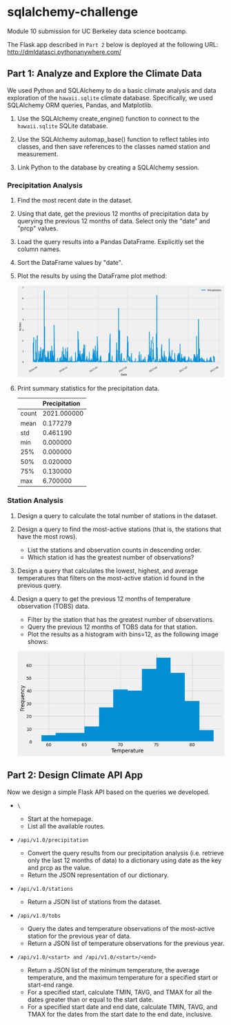 # sqlalchemy-challenge
Module 10 submission for UC Berkeley data science bootcamp.

The Flask app described in `Part 2` below is deployed at the following URL: http://dmldatasci.pythonanywhere.com/

## Part 1: Analyze and Explore the Climate Data
We used Python and SQLAlchemy to do a basic climate analysis and data exploration of the `hawaii.sqlite` climate database. Specifically, we used SQLAlchemy ORM queries, Pandas, and Matplotlib.

1. Use the SQLAlchemy create_engine() function to connect to the `hawaii.sqlite` SQLite database.

2. Use the SQLAlchemy automap_base() function to reflect tables into classes, and then save references to the classes named station and measurement.

3. Link Python to the database by creating a SQLAlchemy session.

### Precipitation Analysis

1. Find the most recent date in the dataset.

2. Using that date, get the previous 12 months of precipitation data by querying the previous 12 months of data. Select only the "date" and "prcp" values.

3. Load the query results into a Pandas DataFrame. Explicitly set the column names.

4. Sort the DataFrame values by "date".

5. Plot the results by using the DataFrame plot method:

    ![Precipitation Plot](output/prcp_plot.png)

6. Print summary statistics for the precipitation data.

    || Precipitation |
    |---|---|
    | count | 2021.000000 |
    | mean | 0.177279 |
    | std | 0.461190 |
    | min | 0.000000 |
    | 25% | 0.000000 |
    | 50% | 0.020000 |
    | 75% | 0.130000 |
    | max | 6.700000 | 

### Station Analysis

1. Design a query to calculate the total number of stations in the dataset.

2. Design a query to find the most-active stations (that is, the stations that have the most rows).
    - List the stations and observation counts in descending order.
    - Which station id has the greatest number of observations?

3. Design a query that calculates the lowest, highest, and average temperatures that filters on the most-active station id found in the previous query.

4. Design a query to get the previous 12 months of temperature observation (TOBS) data.
    - Filter by the station that has the greatest number of observations.
    - Query the previous 12 months of TOBS data for that station.
    - Plot the results as a histogram with bins=12, as the following image shows:

    ![Temperature Plot](output/tobs_hist.png)

## Part 2: Design Climate API App
Now we design a simple Flask API based on the queries we developed.

- `\`
    - Start at the homepage.
    - List all the available routes.

- `/api/v1.0/precipitation`
    - Convert the query results from our precipitation analysis (i.e. retrieve only the last 12 months of data) to a dictionary using date as the key and prcp as the value.
    - Return the JSON representation of our dictionary.

- `/api/v1.0/stations`
    - Return a JSON list of stations from the dataset.

- `/api/v1.0/tobs`
    - Query the dates and temperature observations of the most-active station for the previous year of data.
    - Return a JSON list of temperature observations for the previous year.

- `/api/v1.0/<start> and /api/v1.0/<start>/<end>`
    - Return a JSON list of the minimum temperature, the average temperature, and the maximum temperature for a specified start or start-end range.
    - For a specified start, calculate TMIN, TAVG, and TMAX for all the dates greater than or equal to the start date.
    - For a specified start date and end date, calculate TMIN, TAVG, and TMAX for the dates from the start date to the end date, inclusive.